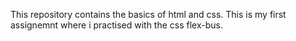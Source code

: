 This repository contains the basics of html and css.
This is my first assignemnt where i practised with the css flex-bus.